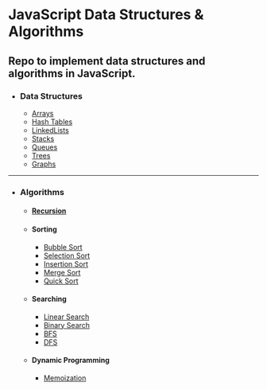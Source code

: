 # JavaScript Data Structures & Algorithms

Repo to implement data structures and algorithms in JavaScript.
------------
- ### Data Structures
    - [Arrays](https://github.com/dylanbuchi/javascript-data-structures-algorithms/tree/main/data_structures/arrays)
    - [Hash Tables](https://github.com/dylanbuchi/javascript-data-structures-algorithms/tree/main/data_structures/hash_tables)
    - [LinkedLists](https://github.com/dylanbuchi/javascript-data-structures-algorithms/tree/main/data_structures/linkedlists)
    - [Stacks](https://github.com/dylanbuchi/javascript-data-structures-algorithms/tree/main/data_structures/stacks)
    - [Queues](https://github.com/dylanbuchi/javascript-data-structures-algorithms/tree/main/data_structures/queues)
    - [Trees](https://github.com/dylanbuchi/javascript-data-structures-algorithms/tree/main/data_structures/trees)
    - [Graphs](https://github.com/dylanbuchi/javascript-data-structures-algorithms/tree/main/data_structures/graphs)
-------------
- ### Algorithms
    - #### [Recursion](https://github.com/dylanbuchi/javascript-data-structures-algorithms/tree/main/algorithms/recursion)
    - #### Sorting
        - [Bubble Sort](https://github.com/dylanbuchi/javascript-data-structures-algorithms/blob/main/algorithms/sorting/bubble_sort.js)
        - [Selection Sort](https://github.com/dylanbuchi/javascript-data-structures-algorithms/blob/main/algorithms/sorting/selection_sort.js)
        - [Insertion Sort](https://github.com/dylanbuchi/javascript-data-structures-algorithms/blob/main/algorithms/sorting/insertion_sort.js)
        - [Merge Sort](https://github.com/dylanbuchi/javascript-data-structures-algorithms/blob/main/algorithms/sorting/merge_sort.js)
        - [Quick Sort](https://github.com/dylanbuchi/javascript-data-structures-algorithms/blob/main/algorithms/sorting/quick_sort.js)
    - #### Searching
        - [Linear Search](https://github.com/dylanbuchi/javascript-data-structures-algorithms/blob/main/algorithms/searching/linear_search.js)
        - [Binary Search](https://github.com/dylanbuchi/javascript-data-structures-algorithms/blob/main/algorithms/searching/binary_search.js)
        - [BFS](https://github.com/dylanbuchi/javascript-data-structures-algorithms/blob/main/algorithms/searching/BFS.js)
        - [DFS](https://github.com/dylanbuchi/javascript-data-structures-algorithms/blob/main/algorithms/searching/DFS.js)
    - #### Dynamic Programming
        -  [Memoization](https://github.com/dylanbuchi/javascript-data-structures-algorithms/blob/main/algorithms/dynamic_programming/memoization/DFS.js)

